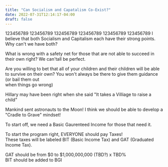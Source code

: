 ```yaml
---
title: "Can Socialism and Capatalism Co-Exist?"
date: 2022-07-31T12:14:17-04:00
draft: false
---
```

123456789 123456789 132456789 123456789 123456789 123456789
I believe that both Socialism and Capitalism each have their strong points. Why can't we have both?  


What is wrong with a safety net for those that are not able to succeed in their own right? We can'tall be perfect.

Are you willing to bet that all of your children and their children will be able to survive on their own? You won't always be there to give them guidance (or bail them out   
when things go wrong)


Hillary may have been right when she said "It takes a Villiage to raise a child"  

Mankind sent astronauts to the Moon! I think we should be able to develop a "Cradle to Grave" mindset!  

To start off, we need a Basic Gaurenteed Income for those that need it.  

To start the program right, EVERYONE should pay Taxes!  
These taxes will be labeled BIT (Basic Income Tax) and GAT   (Graduated Income Tax).  

GAT should be from $0 to $1,000,000,000 (TBD?) x TBD%  
BIT should be added to BGI  